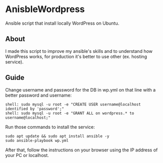# AnisbleWordpress
Ansible script that install locally WordPress on Ubuntu.

## About
I made this script to improve my ansible's skills and to understand how WordPress works, for production it's better to use other (ex. hosting service).

## Guide
Change username and password for the DB in wp.yml on that line with a better password and username:
```
shell: sudo mysql -u root -e "CREATE USER username@localhost identified by 'password';"
shell: sudo mysql -u root -e "GRANT ALL on wordpress.* to username@localhost;"
```
Run those commands to install the service:
```
sudo apt update && sudo apt install ansible -y
sudo ansible-playbook wp.yml
```
After that, follow the instructions on your browser using the IP address of your PC or localhost.
